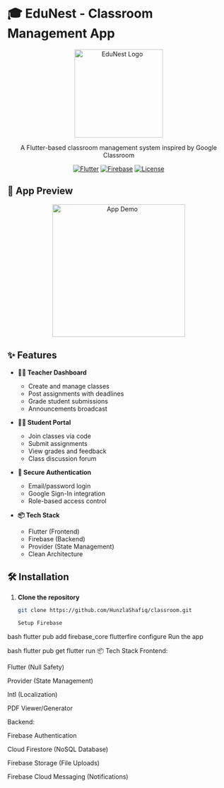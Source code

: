 # 🎓 EduNest - Classroom Management App

<div align="center">
  <img src="https://github.com/HunzlaShafiq/classroom/blob/main/assets/logo.png?raw=true" width="200" alt="EduNest Logo">
  <p>A Flutter-based classroom management system inspired by Google Classroom</p>
  
  [![Flutter](https://img.shields.io/badge/Flutter-%2302569B?logo=flutter)](https://flutter.dev)
  [![Firebase](https://img.shields.io/badge/Firebase-%23FFCA28?logo=firebase)](https://firebase.google.com)
  [![License](https://img.shields.io/badge/License-MIT-blue.svg)](https://opensource.org/licenses/MIT)
</div>

## 📱 App Preview

<div align="center">
  <img src="https://github.com/HunzlaShafiq/classroom/blob/main/screenshots/demo.gif?raw=true" width="300" alt="App Demo">
</div>

## ✨ Features

- **👨‍🏫 Teacher Dashboard**
  - Create and manage classes
  - Post assignments with deadlines
  - Grade student submissions
  - Announcements broadcast

- **👨‍🎓 Student Portal**
  - Join classes via code
  - Submit assignments
  - View grades and feedback
  - Class discussion forum

- **🔐 Secure Authentication**
  - Email/password login
  - Google Sign-In integration
  - Role-based access control

- **📦 Tech Stack**
  - Flutter (Frontend)
  - Firebase (Backend)
  - Provider (State Management)
  - Clean Architecture

## 🛠️ Installation

1. **Clone the repository**
   ```bash
   git clone https://github.com/HunzlaShafiq/classroom.git

   Setup Firebase

bash
flutter pub add firebase_core
flutterfire configure
Run the app

bash
flutter pub get
flutter run
📦 Tech Stack
Frontend:

Flutter (Null Safety)

Provider (State Management)

Intl (Localization)

PDF Viewer/Generator

Backend:

Firebase Authentication

Cloud Firestore (NoSQL Database)

Firebase Storage (File Uploads)

Firebase Cloud Messaging (Notifications)
